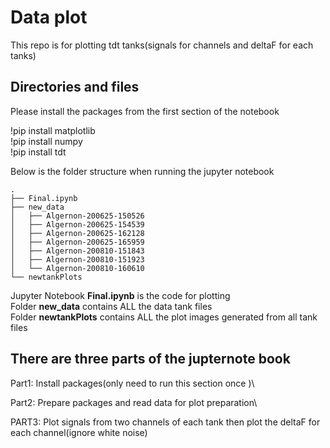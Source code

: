 # Data plot
This repo is for plotting tdt tanks(signals for channels and deltaF for each tanks)

## Directories and files

Please install the packages from the first section of the notebook

!pip install matplotlib\
!pip install numpy\
!pip install tdt

Below is the folder structure when running the jupyter notebook

    .
    ├── Final.ipynb
    ├── new_data                  
    │   ├── Algernon-200625-150526         
    │   ├── Algernon-200625-154539                 
    │   ├── Algernon-200625-162128
    │   ├── Algernon-200625-165959
    │   ├── Algernon-200810-151843
    │   ├── Algernon-200810-151923
    │   └── Algernon-200810-160610                   
    └── newtankPlots

Jupyter Notebook __Final.ipynb__ is the code for plotting\
Folder __new_data__ contains ALL the data tank files\
Folder __newtankPlots__ contains ALL the plot images generated from all tank files


## There are three parts of the jupternote book

Part1: Install packages(only need to run this section once )\

Part2: Prepare packages and read data for plot preparation\

PART3: Plot signals from two channels of each tank then plot the deltaF for each channel(ignore white noise)


